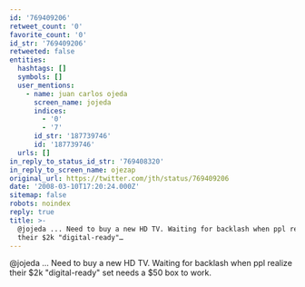 ```yaml
---
id: '769409206'
retweet_count: '0'
favorite_count: '0'
id_str: '769409206'
retweeted: false
entities:
  hashtags: []
  symbols: []
  user_mentions:
    - name: juan carlos ojeda
      screen_name: jojeda
      indices:
        - '0'
        - '7'
      id_str: '187739746'
      id: '187739746'
  urls: []
in_reply_to_status_id_str: '769408320'
in_reply_to_screen_name: ojezap
original_url: https://twitter.com/jth/status/769409206
date: '2008-03-10T17:20:24.000Z'
sitemap: false
robots: noindex
reply: true
title: >-
  @jojeda ... Need to buy a new HD TV. Waiting for backlash when ppl realize
  their $2k "digital-ready"…
---
```


@jojeda ... Need to buy a new HD TV. Waiting for backlash when ppl realize their $2k "digital-ready" set needs a $50 box to work.